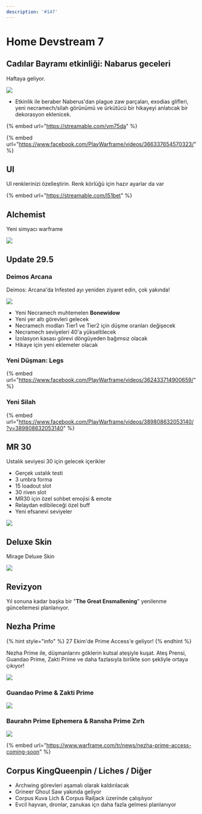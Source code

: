 ```yaml
---
description: '#147'
---
```


# Home Devstream 7

## Cadılar Bayramı etkinliği: Nabarus geceleri

Haftaya geliyor.

![](https://cdn-w1.gitlab.io/s-1/2020/10/11/Ej6Yp3oWsAI7MOk.jpg)

* Etkinlik ile beraber Naberus'dan plague zaw parçaları, exodias glifleri, yeni necramech/silah görünümü ve ürkütücü bir hikayeyi anlatıcak bir dekorasyon eklenicek.

{% embed url="https://streamable.com/ym75da" %}

{% embed url="https://www.facebook.com/PlayWarframe/videos/366337654570323/" %}

## UI

UI renklerinizi özelleştirin. Renk körlüğü için hazır ayarlar da var

{% embed url="https://streamable.com/l51bet" %}

## Alchemist

Yeni simyacı warframe

![](https://cdn-w1.gitlab.io/s-1/2020/10/11/Ej-5-IsXcAEXycX.jpg)

## Update 29.5

### Deimos Arcana

Deimos: Arcana'da Infested ayı yeniden ziyaret edin, çok yakında!

![](https://cdn-w1.gitlab.io/s-1/2020/10/11/Ej607cdWAAE7hA9.jpg)

* Yeni Necramech muhtemelen **Bonewidow**
* Yeni yer altı görevleri gelecek
* Necramech modları Tier1 ve Tier2 için düşme oranları değişecek
* Necramech seviyeleri 40'a yükseltilecek
* İzolasyon kasası görevi döngüyeden bağımsız olacak
* Hikaye için yeni eklemeler olacak

### **Yeni Düşman: Legs**

{% embed url="https://www.facebook.com/PlayWarframe/videos/362433714900659/" %}

### **Yeni Silah**

{% embed url="https://www.facebook.com/PlayWarframe/videos/389808632053140/?v=389808632053140" %}

## MR 30

Ustalık seviyesi 30 için gelecek içerikler

* Gerçek ustalık testi
* 3 umbra forma
* 15 loadout slot
* 30 riven slot
* MR30 için özel sohbet emojisi & emote
* Relaydan edibileceği özel buff
* Yeni efsanevi seviyeler 

![](https://cdn-w1.gitlab.io/s-1/2020/10/11/Ej_VkHpWoAMDiKO.jpg)

## Deluxe Skin

Mirage Deluxe Skin

![](https://cdn-w1.gitlab.io/s-1/2020/10/11/Ej62A7SU0AA-3gi.jpg)

## Revizyon

Yıl sonuna kadar başka bir "**The Great Ensmallening**" yenilenme güncellemesi planlanıyor.

## Nezha Prime

{% hint style="info" %}
27 Ekim'de Prime Access'e geliyor!
{% endhint %}

Nezha Prime ile, düşmanlarını göklerin kutsal ateşiyle kuşat. Ateş Prensi, Guandao Prime, Zakti Prime ve daha fazlasıyla birlikte son şekliyle ortaya çıkıyor!

![](https://cdn-w1.gitlab.io/s-1/2020/10/11/07dd31bb3e96d47b2c5a6b00a0356f08.jpg)

### Guandao Prime **&** Zakti Prime

![](https://cdn-w1.gitlab.io/s-1/2020/10/11/19558390692bd6e020325488547850b2.jpg)

### Baurahn Prime Ephemera & Ransha Prime Zırh

![](https://cdn-w1.gitlab.io/s-1/2020/10/11/f88c9c2f71cccfda38e200a150491e0f.jpg)

{% embed url="https://www.warframe.com/tr/news/nezha-prime-access-coming-soon" %}

## Corpus KingQueenpin / Liches / Diğer

* Archwing görevleri aşamalı olarak kaldırılacak
* Grineer Ghoul Saw yakında geliyor
* Corpus Kuva Lich & Corpus Railjack üzerinde çalışılıyor
* Evcil hayvan, dronlar, zanukas içn daha fazla gelmesi planlanıyor

